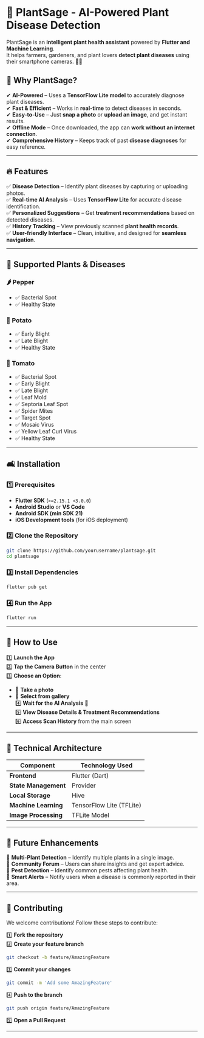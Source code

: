 # 🌿 PlantSage - AI-Powered Plant Disease Detection

PlantSage is an **intelligent plant health assistant** powered by **Flutter and Machine Learning**.  
It helps farmers, gardeners, and plant lovers **detect plant diseases** using their smartphone cameras. 🌱📸  

## 🚀 Why PlantSage?  
✔ **AI-Powered** – Uses a **TensorFlow Lite model** to accurately diagnose plant diseases.  
✔ **Fast & Efficient** – Works in **real-time** to detect diseases in seconds.  
✔ **Easy-to-Use** – Just **snap a photo** or **upload an image**, and get instant results.  
✔ **Offline Mode** – Once downloaded, the app can **work without an internet connection**.  
✔ **Comprehensive History** – Keeps track of past **disease diagnoses** for easy reference.  

---

## 🔥 Features  
✅ **Disease Detection** – Identify plant diseases by capturing or uploading photos.  
✅ **Real-time AI Analysis** – Uses **TensorFlow Lite** for accurate disease identification.  
✅ **Personalized Suggestions** – Get **treatment recommendations** based on detected diseases.  
✅ **History Tracking** – View previously scanned **plant health records**.  
✅ **User-friendly Interface** – Clean, intuitive, and designed for **seamless navigation**.  

---

## 🍅 Supported Plants & Diseases  

### **🌶️ Pepper**  
- ✅ Bacterial Spot  
- ✅ Healthy State  

### **🥔 Potato**  
- ✅ Early Blight  
- ✅ Late Blight  
- ✅ Healthy State  

### **🍅 Tomato**  
- ✅ Bacterial Spot  
- ✅ Early Blight  
- ✅ Late Blight  
- ✅ Leaf Mold  
- ✅ Septoria Leaf Spot  
- ✅ Spider Mites  
- ✅ Target Spot  
- ✅ Mosaic Virus  
- ✅ Yellow Leaf Curl Virus  
- ✅ Healthy State  

---

## 🛋️ Installation  

### **1️⃣ Prerequisites**  
- **Flutter SDK** (`>=2.15.1 <3.0.0`)  
- **Android Studio** or **VS Code**  
- **Android SDK (min SDK 21)**  
- **iOS Development tools** (for iOS deployment)  

### **2️⃣ Clone the Repository**  
```bash
git clone https://github.com/yourusername/plantsage.git
cd plantsage
```

### **3️⃣ Install Dependencies**  
```bash
flutter pub get
```

### **4️⃣ Run the App**  
```bash
flutter run
```

---
## 🎯 How to Use  

1️⃣ **Launch the App**  
2️⃣ **Tap the Camera Button** in the center  
3️⃣ **Choose an Option**:  
   - 📸 **Take a photo**  
   - 🎨 **Select from gallery**  
4️⃣ **Wait for the AI Analysis** 🤖  
5️⃣ **View Disease Details & Treatment Recommendations**  
6️⃣ **Access Scan History** from the main screen  

---

## 🏢 Technical Architecture  

| Component            | Technology Used           |
|----------------------|--------------------------|
| **Frontend**        | Flutter (Dart)           |
| **State Management** | Provider                 |
| **Local Storage**   | Hive                      |
| **Machine Learning** | TensorFlow Lite (TFLite) |
| **Image Processing** | TFLite Model             |

---

## 🔮 Future Enhancements  
🚀 **Multi-Plant Detection** – Identify multiple plants in a single image.  
🚀 **Community Forum** – Users can share insights and get expert advice.  
🚀 **Pest Detection** – Identify common pests affecting plant health.  
🚀 **Smart Alerts** – Notify users when a disease is commonly reported in their area.  

---

## 🤝 Contributing  

We welcome contributions! Follow these steps to contribute:  

1️⃣ **Fork the repository**  
2️⃣ **Create your feature branch**  
```bash
git checkout -b feature/AmazingFeature
```
3️⃣ **Commit your changes**  
```bash
git commit -m 'Add some AmazingFeature'
```
4️⃣ **Push to the branch**  
```bash
git push origin feature/AmazingFeature
```
5️⃣ **Open a Pull Request**  

---




